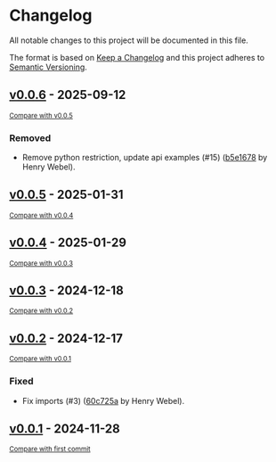 # Changelog

All notable changes to this project will be documented in this file.

The format is based on [Keep a Changelog](http://keepachangelog.com/en/1.0.0/)
and this project adheres to [Semantic Versioning](http://semver.org/spec/v2.0.0.html).

<!-- insertion marker -->
## [v0.0.6](https://github.com/Multiomics-Analytics-Group/vuecore/releases/tag/v0.0.6) - 2025-09-12

<small>[Compare with v0.0.5](https://github.com/Multiomics-Analytics-Group/vuecore/compare/v0.0.5...v0.0.6)</small>

### Removed

- Remove python restriction, update api examples (#15) ([b5e1678](https://github.com/Multiomics-Analytics-Group/vuecore/commit/b5e1678d8ec68b00bccb62bcb8ca227bc4ced06e) by Henry Webel).

## [v0.0.5](https://github.com/Multiomics-Analytics-Group/vuecore/releases/tag/v0.0.5) - 2025-01-31

<small>[Compare with v0.0.4](https://github.com/Multiomics-Analytics-Group/vuecore/compare/v0.0.4...v0.0.5)</small>

## [v0.0.4](https://github.com/Multiomics-Analytics-Group/vuecore/releases/tag/v0.0.4) - 2025-01-29

<small>[Compare with v0.0.3](https://github.com/Multiomics-Analytics-Group/vuecore/compare/v0.0.3...v0.0.4)</small>

## [v0.0.3](https://github.com/Multiomics-Analytics-Group/vuecore/releases/tag/v0.0.3) - 2024-12-18

<small>[Compare with v0.0.2](https://github.com/Multiomics-Analytics-Group/vuecore/compare/v0.0.2...v0.0.3)</small>

## [v0.0.2](https://github.com/Multiomics-Analytics-Group/vuecore/releases/tag/v0.0.2) - 2024-12-17

<small>[Compare with v0.0.1](https://github.com/Multiomics-Analytics-Group/vuecore/compare/v0.0.1...v0.0.2)</small>

### Fixed

- Fix imports (#3) ([60c725a](https://github.com/Multiomics-Analytics-Group/vuecore/commit/60c725a51e0bbdaa7b490bdd2180a0516109a936) by Henry Webel).

## [v0.0.1](https://github.com/Multiomics-Analytics-Group/vuecore/releases/tag/v0.0.1) - 2024-11-28

<small>[Compare with first commit](https://github.com/Multiomics-Analytics-Group/vuecore/compare/2feca7aaa32b58c2d9f0c8dc7638a89311229c34...v0.0.1)</small>

